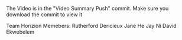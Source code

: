 The Video is in the "Video Summary Push" commit. Make sure you download the commit to view it

Team Horizion Memebers:
Rutherford Dericieux 
Jane He
Jay Ni 
David Ekwebelem
